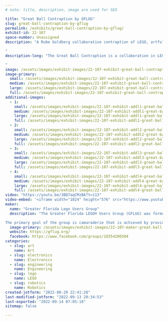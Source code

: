 ```yaml
---
# note: title, description, image are used for SEO

title: "Great Ball Contraption by GFLUG"
slug: great-ball-contraption-by-gflug
permalink: /exhibits/great-ball-contraption-by-gflug/
exhibit-id: 22-107
space-number: Unassigned
description: "A Rube Goldberg collaborative contraption of LEGO, artfully passing balls from module to module.

"
description-long: "The Great Ball Contraption is a collaboration in LEGO fans build modules.  These are combined on-site to form a large Rube Goldberg-style mechanical contraption.  The goal is to pass LEGO soccer balls and basketballs from one module to the next.  

"
image: /assets/images/exhibit-images/22-107-exhibit-great-ball-contraption-by-gflug-screenshot-2022-08-29-222056-large.jpg
image-primary: 
  small: /assets/images/exhibit-images/22-107-exhibit-great-ball-contraption-by-gflug-screenshot-2022-08-29-222056-small.jpg
  medium: /assets/images/exhibit-images/22-107-exhibit-great-ball-contraption-by-gflug-screenshot-2022-08-29-222056-medium.jpg
  large: /assets/images/exhibit-images/22-107-exhibit-great-ball-contraption-by-gflug-screenshot-2022-08-29-222056-large.jpg
  full: /assets/images/exhibit-images/22-107-exhibit-great-ball-contraption-by-gflug-screenshot-2022-08-29-222056-full.jpg
additional-images: 
  - 1:
    small: /assets/images/exhibit-images/22-107-exhibit-addl1-great-ball-contraption-by-gflug-screenshot-2022-08-29-221753-small.jpg
    medium: /assets/images/exhibit-images/22-107-exhibit-addl1-great-ball-contraption-by-gflug-screenshot-2022-08-29-221753-medium.jpg
    large: /assets/images/exhibit-images/22-107-exhibit-addl1-great-ball-contraption-by-gflug-screenshot-2022-08-29-221753-large.jpg
    full: /assets/images/exhibit-images/22-107-exhibit-addl1-great-ball-contraption-by-gflug-screenshot-2022-08-29-221753-full.jpg
  - 2:
    small: /assets/images/exhibit-images/22-107-exhibit-addl2-great-ball-contraption-by-gflug-screenshot-2022-08-29-221844-small.jpg
    medium: /assets/images/exhibit-images/22-107-exhibit-addl2-great-ball-contraption-by-gflug-screenshot-2022-08-29-221844-medium.jpg
    large: /assets/images/exhibit-images/22-107-exhibit-addl2-great-ball-contraption-by-gflug-screenshot-2022-08-29-221844-large.jpg
    full: /assets/images/exhibit-images/22-107-exhibit-addl2-great-ball-contraption-by-gflug-screenshot-2022-08-29-221844-full.jpg
  - 3:
    small: /assets/images/exhibit-images/22-107-exhibit-addl3-great-ball-contraption-by-gflug-screenshot-2022-08-29-222010-small.jpg
    medium: /assets/images/exhibit-images/22-107-exhibit-addl3-great-ball-contraption-by-gflug-screenshot-2022-08-29-222010-medium.jpg
    large: /assets/images/exhibit-images/22-107-exhibit-addl3-great-ball-contraption-by-gflug-screenshot-2022-08-29-222010-large.jpg
    full: /assets/images/exhibit-images/22-107-exhibit-addl3-great-ball-contraption-by-gflug-screenshot-2022-08-29-222010-full.jpg
  - 4:
    small: /assets/images/exhibit-images/22-107-exhibit-addl4-great-ball-contraption-by-gflug-screenshot-2022-08-29-222136-small.jpg
    medium: /assets/images/exhibit-images/22-107-exhibit-addl4-great-ball-contraption-by-gflug-screenshot-2022-08-29-222136-medium.jpg
    large: /assets/images/exhibit-images/22-107-exhibit-addl4-great-ball-contraption-by-gflug-screenshot-2022-08-29-222136-large.jpg
    full: /assets/images/exhibit-images/22-107-exhibit-addl4-great-ball-contraption-by-gflug-screenshot-2022-08-29-222136-full.jpg
video: "https://youtu.be/3BQ7aqCMzBA?t=113"
video-embed: '<iframe width="1024" height="576" src="https://www.youtube.com/embed/3BQ7aqCMzBA?start=113&feature=oembed" frameborder="0" allow="accelerometer; autoplay; clipboard-write; encrypted-media; gyroscope; picture-in-picture" allowfullscreen title="LEGO Great Ball Contraption Rube Goldberg machine - Brickworld Indy 2015"></iframe>'
maker: 
  name: "Greater Florida Lego Users Group"
  description: "The Greater Florida LEGO® Users Group (GFLUG) was formed in summer of 2000 for the sole purpose of giving Adult Fans of LEGO® (AFoL) a way to express their unique hobby. Over the years we have displayed at numerous model railroad shows, art festivals, Disney conventions and sci-fi conventions as a group. 

The primary goal of the group is camaraderie that is achieved by providing members the opportunity to meet other adults who share a common fascination with the LEGO®  hobby through correspondence, meetings, and events. We are a family oriented group with member’s spouses and children helping at select events and enjoying the fruits of our building labor."
  image-primary: /assets/images/exhibit-images/22-107-maker-great-ball-contraption-by-gflug-screenshot-2022-08-29-215858-medium.jpg
  website: https://gflug.org/
  facebook: https://www.facebook.com/groups/18354206504
categories: 
  - slug: art
    name: Art
  - slug: electronics
    name: Electronics
  - slug: engineering
    name: Engineering
  - slug: lego
    name: LEGO
  - slug: robotics
    name: Robotics
created-jotform: "2022-08-29 22:41:28"
last-modified-jotform: "2022-09-13 20:34:53"
last-exported: "2022-09-14 07:05:18"
sitemap: false

---
```

